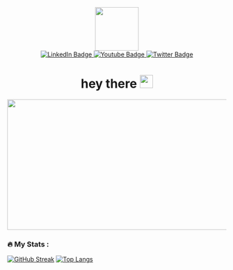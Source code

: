 <div id="header" align="center">
  <img src="https://th.bing.com/th/id/OIG.FkC9XQcJoqutoet3w9xi?pid=ImgGn" width="100"/>
<div id="badges">
  <a href="your-linkedin-URL">
    <img src="https://img.shields.io/badge/LinkedIn-blue?style=for-the-badge&logo=linkedin&logoColor=white" alt="LinkedIn Badge"/>
  </a>
  <a href="your-youtube-URL">
    <img src="https://img.shields.io/badge/YouTube-red?style=for-the-badge&logo=youtube&logoColor=white" alt="Youtube Badge"/>
  </a>
  <a href="your-twitter-URL">
    <img src="https://img.shields.io/badge/Twitter-blue?style=for-the-badge&logo=twitter&logoColor=white" alt="Twitter Badge"/>
  </a>
</div>
  <img src="https://komarev.com/ghpvc/?username=alex1234ilpro&style=flat-square&color=blue" alt=""/>
  <h1>
  hey there
  <img src="https://media.giphy.com/media/hvRJCLFzcasrR4ia7z/giphy.gif" width="30px"/>
</h1>
</div>
<div align="center">
  <img src="https://miro.medium.com/v2/resize:fit:1100/format:webp/1*QFRce-OnlybDjvWhMX8Y-w.gif" width="600" height="300"/>
</div>


### :fire: My Stats :
[![GitHub Streak](https://github-readme-streak-stats.herokuapp.com?user=alex1234ilpro&theme=dark&hide_border=true&border_radius=45&locale=it&card_width=500)](https://git.io/streak-stats)
[![Top Langs](https://github-readme-stats.vercel.app/api/top-langs/?username=alex1234ilpro&layout=compact&theme=vision-friendly-dark)](https://github.com/anuraghazra/github-readme-stats)
<!--
**alex1234ilpro/alex1234ilpro** is a ✨ _special_ ✨ repository because its `README.md` (this file) appears on your GitHub profile.

Here are some ideas to get you started:

- 🔭 I’m currently working on ...
- 🌱 I’m currently learning ...
- 👯 I’m looking to collaborate on ...
- 🤔 I’m looking for help with ...
- 💬 Ask me about ...
- 📫 How to reach me: ...
- 😄 Pronouns: ...
- ⚡ Fun fact: ...
-->
